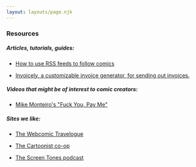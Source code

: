 ```yaml
---
layout: layouts/page.njk
---
```


### Resources

##### Articles, tutorials, guides:

* <a href="https://www.twwronline.com/2023/11/02/how-to-set-up-and-manage-an-rss-reader-to-keep-track-of-webcomics/" target="_blank">How to use RSS feeds to follow comics</a>

* <a href="http://invoiceto.me" target="_blank">Invoicely, a customizable invoice generator, for sending out invoices.</a>

##### Videos that might be of interest to comic creators:

* <a href="https://vimeo.com/22053820" target="_blank">Mike Monteiro's "Fuck You, Pay Me"</a>

##### Sites we like:

* <a href="https://webcomictravelogue.com/" target="_blank">The Webcomic Travelogue</a>

* <a href="https://cartoonist.coop/" target="_blank">The Cartoonist co-op</a>

* <a href="https://www.screentonescast.com/" target="_blank">The Screen Tones podcast</a>



